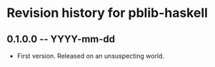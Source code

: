 # Revision history for pblib-haskell

## 0.1.0.0  -- YYYY-mm-dd

* First version. Released on an unsuspecting world.
